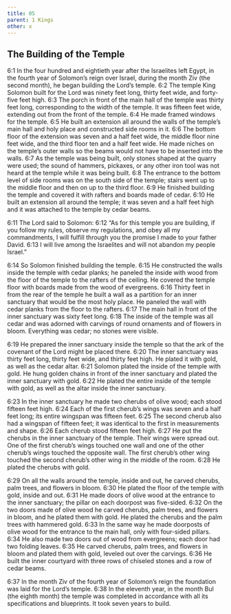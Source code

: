 ```yaml
---
title: 05
parent: 1 Kings
other: x
---
```


## The Building of the Temple

<a name="6:1">6:1</a> In the four hundred and eightieth year after the Israelites left Egypt, in the fourth year of Solomon’s reign over Israel, during the month Ziv (the second month), he began building the Lord’s temple. <a name="6:2">6:2</a> The temple King Solomon built for the Lord was ninety feet long, thirty feet wide, and forty-five feet high. <a name="6:3">6:3</a> The porch in front of the main hall of the temple was thirty feet long, corresponding to the width of the temple. It was fifteen feet wide, extending out from the front of the temple. <a name="6:4">6:4</a> He made framed windows for the temple. <a name="6:5">6:5</a> He built an extension all around the walls of the temple’s main hall and holy place and constructed side rooms in it. <a name="6:6">6:6</a> The bottom floor of the extension was seven and a half feet wide, the middle floor nine feet wide, and the third floor ten and a half feet wide. He made niches on the temple’s outer walls so the beams would not have to be inserted into the walls. <a name="6:7">6:7</a> As the temple was being built, only stones shaped at the quarry were used; the sound of hammers, pickaxes, or any other iron tool was not heard at the temple while it was being built. <a name="6:8">6:8</a> The entrance to the bottom level of side rooms was on the south side of the temple; stairs went up to the middle floor and then on up to the third floor. <a name="6:9">6:9</a> He finished building the temple and covered it with rafters and boards made of cedar. <a name="6:10">6:10</a> He built an extension all around the temple; it was seven and a half feet high and it was attached to the temple by cedar beams.

<a name="6:11">6:11</a> The Lord said to Solomon: <a name="6:12">6:12</a> “As for this temple you are building, if you follow my rules, observe my regulations, and obey all my commandments, I will fulfill through you the promise I made to your father David. <a name="6:13">6:13</a> I will live among the Israelites and will not abandon my people Israel.”

<a name="6:14">6:14</a> So Solomon finished building the temple. <a name="6:15">6:15</a> He constructed the walls inside the temple with cedar planks; he paneled the inside with wood from the floor of the temple to the rafters of the ceiling. He covered the temple floor with boards made from the wood of evergreens. <a name="6:16">6:16</a> Thirty feet in from the rear of the temple he built a wall as a partition for an inner sanctuary that would be the most holy place. He paneled the wall with cedar planks from the floor to the rafters. <a name="6:17">6:17</a> The main hall in front of the inner sanctuary was sixty feet long. <a name="6:18">6:18</a> The inside of the temple was all cedar and was adorned with carvings of round ornaments and of flowers in bloom. Everything was cedar; no stones were visible.

<a name="6:19">6:19</a> He prepared the inner sanctuary inside the temple so that the ark of the covenant of the Lord might be placed there. <a name="6:20">6:20</a> The inner sanctuary was thirty feet long, thirty feet wide, and thirty feet high. He plated it with gold, as well as the cedar altar. <a name="6:21">6:21</a> Solomon plated the inside of the temple with gold. He hung golden chains in front of the inner sanctuary and plated the inner sanctuary with gold. <a name="6:22">6:22</a> He plated the entire inside of the temple with gold, as well as the altar inside the inner sanctuary.

<a name="6:23">6:23</a> In the inner sanctuary he made two cherubs of olive wood; each stood fifteen feet high. <a name="6:24">6:24</a> Each of the first cherub’s wings was seven and a half feet long; its entire wingspan was fifteen feet. <a name="6:25">6:25</a> The second cherub also had a wingspan of fifteen feet; it was identical to the first in measurements and shape. <a name="6:26">6:26</a> Each cherub stood fifteen feet high. <a name="6:27">6:27</a> He put the cherubs in the inner sanctuary of the temple. Their wings were spread out. One of the first cherub’s wings touched one wall and one of the other cherub’s wings touched the opposite wall. The first cherub’s other wing touched the second cherub’s other wing in the middle of the room. <a name="6:28">6:28</a> He plated the cherubs with gold.

<a name="6:29">6:29</a> On all the walls around the temple, inside and out, he carved cherubs, palm trees, and flowers in bloom. <a name="6:30">6:30</a> He plated the floor of the temple with gold, inside and out. <a name="6:31">6:31</a> He made doors of olive wood at the entrance to the inner sanctuary; the pillar on each doorpost was five-sided. <a name="6:32">6:32</a> On the two doors made of olive wood he carved cherubs, palm trees, and flowers in bloom, and he plated them with gold. He plated the cherubs and the palm trees with hammered gold. <a name="6:33">6:33</a> In the same way he made doorposts of olive wood for the entrance to the main hall, only with four-sided pillars. <a name="6:34">6:34</a> He also made two doors out of wood from evergreens; each door had two folding leaves. <a name="6:35">6:35</a> He carved cherubs, palm trees, and flowers in bloom and plated them with gold, leveled out over the carvings. <a name="6:36">6:36</a> He built the inner courtyard with three rows of chiseled stones and a row of cedar beams.

<a name="6:37">6:37</a> In the month Ziv of the fourth year of Solomon’s reign the foundation was laid for the Lord’s temple. <a name="6:38">6:38</a> In the eleventh year, in the month Bul (the eighth month) the temple was completed in accordance with all its specifications and blueprints. It took seven years to build.
